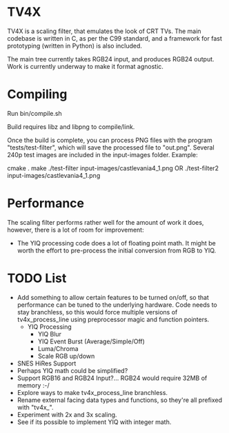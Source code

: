 TV4X
====

TV4X is a scaling filter, that emulates the look of CRT TVs. The main codebase is written in C, as per the C99 standard, and a framework for fast prototyping (written in Python) is also included.

The main tree currently takes RGB24 input, and produces RGB24 output. Work is currently underway to make it format agnostic.

Compiling
=========

Run bin/compile.sh

Build requires libz and libpng to compile/link.

Once the build is complete, you can process PNG files with the program "tests/test-filter", which will save the processed file to "out.png". Several 240p test images are included in the input-images folder. Example:

cmake .
make
./test-filter input-images/castlevania4_1.png
OR
./test-filter2 input-images/castlevania4_1.png

Performance
===========

The scaling filter performs rather well for the amount of work it does, however, there is a lot of room for improvement:

- The YIQ processing code does a lot of floating point math. It might be worth the effort to pre-process the initial conversion from RGB to YIQ.

TODO List
=========

- Add something to allow certain features to be turned on/off, so that performance can be tuned to the underlying hardware. Code needs to stay branchless, so this would force multiple versions of tv4x_process_line using preprocessor magic and function pointers.
    - YIQ Processing
        - YIQ Blur
        - YIQ Event Burst (Average/Simple/Off)
        - Luma/Chroma
        - Scale RGB up/down
- SNES HiRes Support
- Perhaps YIQ math could be simplified?
- Support RGB16 and RGB24 Input?... RGB24 would require 32MB of memory :-/
- Explore ways to make tv4x_process_line branchless.
- Rename external facing data types and functions, so they're all prefixed with "tv4x_".
- Experiment with 2x and 3x scaling.
- See if its possible to implement YIQ with integer math.
